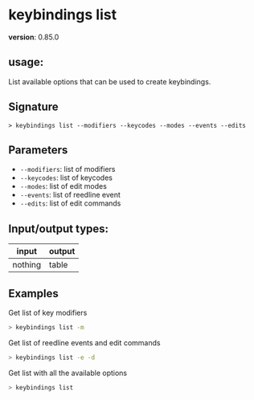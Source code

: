 # keybindings list

**version**: 0.85.0

## **usage**:

List available options that can be used to create keybindings.

## Signature

`> keybindings list --modifiers --keycodes --modes --events --edits`

## Parameters

- `--modifiers`: list of modifiers
- `--keycodes`: list of keycodes
- `--modes`: list of edit modes
- `--events`: list of reedline event
- `--edits`: list of edit commands

## Input/output types:

| input   | output |
| ------- | ------ |
| nothing | table  |

## Examples

Get list of key modifiers

```bash
> keybindings list -m
```

Get list of reedline events and edit commands

```bash
> keybindings list -e -d
```

Get list with all the available options

```bash
> keybindings list
```

